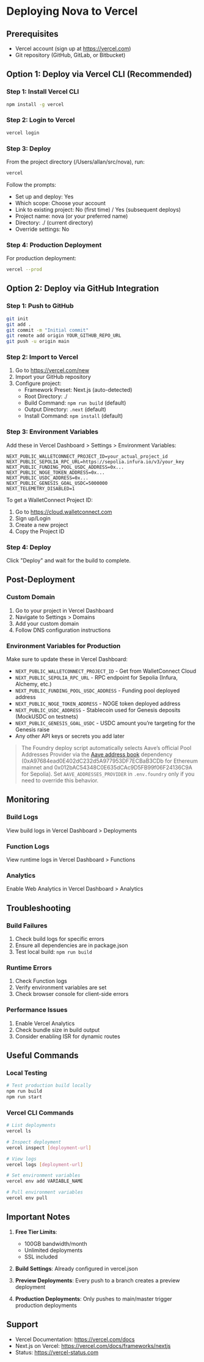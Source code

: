 # Deploying Nova to Vercel

## Prerequisites
- Vercel account (sign up at https://vercel.com)
- Git repository (GitHub, GitLab, or Bitbucket)

## Option 1: Deploy via Vercel CLI (Recommended)

### Step 1: Install Vercel CLI
```bash
npm install -g vercel
```

### Step 2: Login to Vercel
```bash
vercel login
```

### Step 3: Deploy
From the project directory (/Users/allan/src/nova), run:
```bash
vercel
```

Follow the prompts:
- Set up and deploy: Yes
- Which scope: Choose your account
- Link to existing project: No (first time) / Yes (subsequent deploys)
- Project name: nova (or your preferred name)
- Directory: ./ (current directory)
- Override settings: No

### Step 4: Production Deployment
For production deployment:
```bash
vercel --prod
```

## Option 2: Deploy via GitHub Integration

### Step 1: Push to GitHub
```bash
git init
git add .
git commit -m "Initial commit"
git remote add origin YOUR_GITHUB_REPO_URL
git push -u origin main
```

### Step 2: Import to Vercel
1. Go to https://vercel.com/new
2. Import your GitHub repository
3. Configure project:
   - Framework Preset: Next.js (auto-detected)
   - Root Directory: ./
   - Build Command: `npm run build` (default)
   - Output Directory: `.next` (default)
   - Install Command: `npm install` (default)

### Step 3: Environment Variables
Add these in Vercel Dashboard > Settings > Environment Variables:
```
NEXT_PUBLIC_WALLETCONNECT_PROJECT_ID=your_actual_project_id
NEXT_PUBLIC_SEPOLIA_RPC_URL=https://sepolia.infura.io/v3/your_key
NEXT_PUBLIC_FUNDING_POOL_USDC_ADDRESS=0x...
NEXT_PUBLIC_NOGE_TOKEN_ADDRESS=0x...
NEXT_PUBLIC_USDC_ADDRESS=0x...
NEXT_PUBLIC_GENESIS_GOAL_USDC=5000000
NEXT_TELEMETRY_DISABLED=1
```

To get a WalletConnect Project ID:
1. Go to https://cloud.walletconnect.com
2. Sign up/Login
3. Create a new project
4. Copy the Project ID

### Step 4: Deploy
Click "Deploy" and wait for the build to complete.

## Post-Deployment

### Custom Domain
1. Go to your project in Vercel Dashboard
2. Navigate to Settings > Domains
3. Add your custom domain
4. Follow DNS configuration instructions

### Environment Variables for Production
Make sure to update these in Vercel Dashboard:
- `NEXT_PUBLIC_WALLETCONNECT_PROJECT_ID` - Get from WalletConnect Cloud
- `NEXT_PUBLIC_SEPOLIA_RPC_URL` - RPC endpoint for Sepolia (Infura, Alchemy, etc.)
- `NEXT_PUBLIC_FUNDING_POOL_USDC_ADDRESS` - Funding pool deployed address
- `NEXT_PUBLIC_NOGE_TOKEN_ADDRESS` - NOGE token deployed address
- `NEXT_PUBLIC_USDC_ADDRESS` - Stablecoin used for Genesis deposits (MockUSDC on testnets)
- `NEXT_PUBLIC_GENESIS_GOAL_USDC` - USDC amount you’re targeting for the Genesis raise
- Any other API keys or secrets you add later

> The Foundry deploy script automatically selects Aave’s official Pool Addresses Provider
> via the [Aave address book](https://github.com/bgd-labs/aave-address-book)
> dependency (0xA97684ead0E402dC232d5A977953DF7ECBaB3CDb for Ethereum mainnet and
> 0x012bAC54348C0E635dCAc9D5FB99f06F24136C9A for Sepolia). Set `AAVE_ADDRESSES_PROVIDER`
> in `.env.foundry` only if you need to override this behavior.

## Monitoring

### Build Logs
View build logs in Vercel Dashboard > Deployments

### Function Logs
View runtime logs in Vercel Dashboard > Functions

### Analytics
Enable Web Analytics in Vercel Dashboard > Analytics

## Troubleshooting

### Build Failures
1. Check build logs for specific errors
2. Ensure all dependencies are in package.json
3. Test local build: `npm run build`

### Runtime Errors
1. Check Function logs
2. Verify environment variables are set
3. Check browser console for client-side errors

### Performance Issues
1. Enable Vercel Analytics
2. Check bundle size in build output
3. Consider enabling ISR for dynamic routes

## Useful Commands

### Local Testing
```bash
# Test production build locally
npm run build
npm run start
```

### Vercel CLI Commands
```bash
# List deployments
vercel ls

# Inspect deployment
vercel inspect [deployment-url]

# View logs
vercel logs [deployment-url]

# Set environment variables
vercel env add VARIABLE_NAME

# Pull environment variables
vercel env pull
```

## Important Notes

1. **Free Tier Limits**: 
   - 100GB bandwidth/month
   - Unlimited deployments
   - SSL included

2. **Build Settings**: Already configured in vercel.json

3. **Preview Deployments**: Every push to a branch creates a preview deployment

4. **Production Deployments**: Only pushes to main/master trigger production deployments

## Support

- Vercel Documentation: https://vercel.com/docs
- Next.js on Vercel: https://vercel.com/docs/frameworks/nextjs
- Status: https://vercel-status.com
